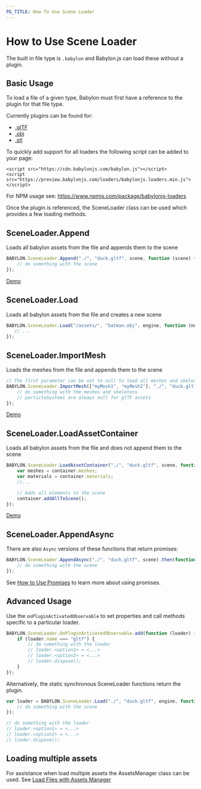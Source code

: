 ```yaml
---
PG_TITLE: How To Use Scene Loader
---
```


# How to Use Scene Loader

The built in file type is `.babylon` and Babylon.js can load these without a plugin.

## Basic Usage

To load a file of a given type, Babylon must first have a reference to the plugin for that file type.

Currently plugins can be found for:
 - [.glTF](/How_To/glTF)
 - [.obj](/How_To/OBJ)
 - [.stl](/How_To/STL)

To quickly add support for all loaders the following script can be added to your page:
```
<script src="https://cdn.babylonjs.com/babylon.js"></script>
<script src="https://preview.babylonjs.com/loaders/babylonjs.loaders.min.js"></script>
```
For NPM usage see: https://www.npmjs.com/package/babylonjs-loaders

Once the plugin is referenced, the SceneLoader class can be used which provides a few loading methods.

## SceneLoader.Append 

Loads all babylon assets from the file and appends them to the scene
```javascript
BABYLON.SceneLoader.Append("./", "duck.gltf", scene, function (scene) {
    // do something with the scene
});
```
[Demo](http://www.babylonjs-playground.com/#WGZLGJ)

## SceneLoader.Load 

Loads all babylon assets from the file and creates a new scene
```javascript
BABYLON.SceneLoader.Load("/assets/", "batman.obj", engine, function (newScene) { 
   // ...
});
```

## SceneLoader.ImportMesh 

Loads the meshes from the file and appends them to the scene
```javascript
// The first parameter can be set to null to load all meshes and skeletons
BABYLON.SceneLoader.ImportMesh(["myMesh1", "myMesh2"], "./", "duck.gltf", scene, function (meshes, particleSystems, skeletons) {
    // do something with the meshes and skeletons
    // particleSystems are always null for glTF assets
});
```
[Demo](http://www.babylonjs-playground.com/#JUKXQD)

## SceneLoader.LoadAssetContainer 

Loads all babylon assets from the file and does not append them to the scene
```javascript
BABYLON.SceneLoader.LoadAssetContainer("./", "duck.gltf", scene, function (container) {
    var meshes = container.meshes;
    var materials = container.materials;
    //...

    // Adds all elements to the scene
    container.addAllToScene();
});
```
[Demo](http://www.babylonjs-playground.com/#JA1ND3#48)

## SceneLoader.AppendAsync

There are also `Async` versions of these functions that return promises:
```javascript
BABYLON.SceneLoader.AppendAsync("./", "duck.gltf", scene).then(function (scene) {
    // do something with the scene
});
```

See [How to Use Promises](/How_To/Promises) to learn more about using promises.

## Advanced Usage

Use the `onPluginActivatedObservable` to set properties and call methods specific to a particular loader.

```javascript
BABYLON.SceneLoader.OnPluginActivatedObservable.add(function (loader) {
    if (loader.name === "gltf") {
        // do something with the loader
        // loader.<option1> = <...>
        // loader.<option2> = <...>
        // loader.dispose();
    }
});
```

Alternatively, the static synchronous SceneLoader functions return the plugin.

```javascript
var loader = BABYLON.SceneLoader.Load("./", "duck.gltf", engine, function (scene) {
    // do something with the scene
});

// do something with the loader
// loader.<option1> = <...>
// loader.<option2> = <...>
// loader.dispose();
```

## Loading multiple assets
For assistance when load multiple assets the AssetsManager class can be used.
See [Load Files with Assets Manager](/How_To/How_to_use_AssetsManager)